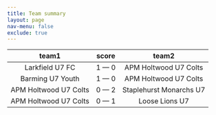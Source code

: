 ```yaml
---
title: Team summary
layout: page
nav-menu: false
exclude: true
---
```




|         team1         |    score    |          team2          |
|:---------------------:|:-----------:|:-----------------------:|
|    Larkfield U7 FC    | 1 &mdash; 0 |  APM Holtwood U7 Colts  |
|   Barming U7 Youth    | 1 &mdash; 0 |  APM Holtwood U7 Colts  |
| APM Holtwood U7 Colts | 0 &mdash; 2 | Staplehurst Monarchs U7 |
| APM Holtwood U7 Colts | 0 &mdash; 1 |     Loose Lions U7      |

 <br /><br /><br />